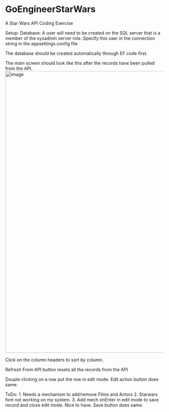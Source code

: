 # GoEngineerStarWars
A Star Wars API Coding Exercise

Setup:
  Database:  A user will need to be created on the SQL server that is a member of the sysadmin server role.  Specify this user in the connection string in the appsettings.config file 

  The database should be created automatically through EF code first.

  The main screen should look like this after the records have been pulled from the API.
  <img width="1861" height="897" alt="image" src="https://github.com/user-attachments/assets/1877f6c6-0591-4190-94ae-8838ddce1e5b" />

  Click on the column headers to sort by column.

  Refresh From API button resets all the records from the API

  Douple clicking on a row put the row in edit mode.  Edit action button does same.

  ToDo:  1. Needs a mechanism to add/remove Films and Actors
        2. Starwars font not working on my system.
        3.  Add mech onEnter in edit mode to save record and close edit mode.  Nice to have.  Save button does same.




